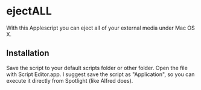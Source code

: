 ejectALL
=========

With this Applescript you can eject all of your external media under Mac OS X.


Installation
------------

Save the script to your default scripts folder or other folder. Open the file with Script Editor.app.
I suggest save the script as "Application", so you can execute it directly from Spotlight (like Alfred does).